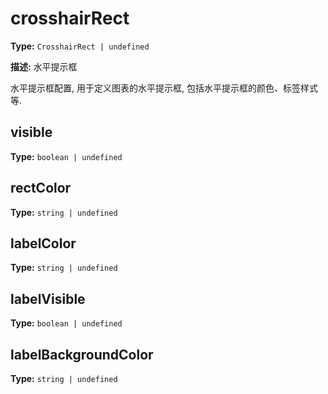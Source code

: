 # crosshairRect

**Type:** `CrosshairRect | undefined`

**描述:**
水平提示框
  
  水平提示框配置, 用于定义图表的水平提示框, 包括水平提示框的颜色、标签样式等.


## visible

**Type:** `boolean | undefined`

## rectColor

**Type:** `string | undefined`

## labelColor

**Type:** `string | undefined`

## labelVisible

**Type:** `boolean | undefined`

## labelBackgroundColor

**Type:** `string | undefined`

